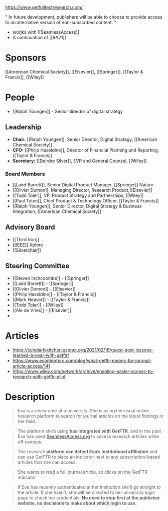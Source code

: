 https://www.getfulltextresearch.com/

" In future development, publishers will be able to choose to provide access to an alternative version of non-subscribed content. "

* worjks with [[SeamlessAccess]]
* A continuation of [[RA21]]

# Sponsors
[[American Chemical Society]], [[Elsevier]], [[Springer]], [[Taylor & Francis]], [[Wiley]]

# People

- [[Ralph Youngen]] - Senior director of digital strategy

## Leadership

- **Chair:** [[Ralph Youngen]], Senior Director, Digital Strategy, [[American Chemical Society]]
- **CFO:** [[Philip Haseldine]], Director of Financial Planning and Reporting, [[Taylor & Francis]]
- **Secretary:** [[Deirdre Silver]], EVP and General Counsel, [[Wiley]]

### Board Members

- [[Laird Barrett]], Senior Digital Product Manager, [[Springer]] Nature
- [[Olivier Dumon]], Managing Director, Research Product,[[Elsevier]]
- [[Todd Toler]], VP, Product Strategy and Partnerships, [[Wiley]]
- [[Paul Tuten]], Chief Product & Technology Officer, [[Taylor & Francis]]
- [[Ralph Youngen]], Senior Director, Digital Strategy & Business Integration, [[American Chemical Society]]


## Advisory Board
- [[Third Iron]]
- [[IEEE]] Xplore
- [[Silverchair]]

## Steering Committee

- [[Steven Inchcoombe]] - [[Springer]]
- [[Laird Barrett]] - [[Springer]]
- [[Olivier Dumon]] - [[Elsevier]]
- [[Philip Haseldine]] - [[Taylor & Francis]]
- [[Mark Heaver]] - [[Taylor & Francis]]
- [[Todd Toler]] - [[Wiley]]
- [[Ale de Vries]] - [[Elsevier]]
- 

# Articles

- https://scholarlykitchen.sspnet.org/2021/02/16/guest-post-lessons-learned-a-year-with-getftr/
- https://www.econtentpro.com/blog/what-getftr-means-for-journal-article-access/141
- https://www.wiley.com/network/archive/enabling-easier-access-to-research-with-getftr-pilot



# Description

> Eva is a researcher at a university. She is using her usual online research platform to search for journal articles on the latest findings in her field.

> The platform she’s using **has integrated with GetFTR**, and in the past Eva has used [SeamlessAccess.org](https://seamlessaccess.org/ "Seamless Access") to access research articles while off campus.

> The research **platform can detect Eva’s institutional affiliation** and can use GetFTR to place an indicator next to any subscription-based articles that she can access.

> She wants to read a full journal article, so clicks on the GetFTR indicator

> If Eva has recently authenticated at her institution she’ll go straight to the article. If she hasn’t, she will be directed to her university login page to check her credentials. **No need to stop first at the publisher website, no decisions to make about which login to use.**